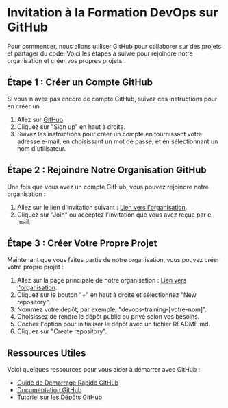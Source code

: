 # Invitation à la Formation DevOps sur GitHub

Pour commencer, nous allons utiliser GitHub pour collaborer sur des projets et partager du code. Voici les étapes à suivre pour rejoindre notre organisation et créer vos propres projets.

## Étape 1 : Créer un Compte GitHub

Si vous n'avez pas encore de compte GitHub, suivez ces instructions pour en créer un :

1. Allez sur [GitHub](https://github.com).
2. Cliquez sur "Sign up" en haut à droite.
3. Suivez les instructions pour créer un compte en fournissant votre adresse e-mail, en choisissant un mot de passe, et en sélectionnant un nom d'utilisateur.

## Étape 2 : Rejoindre Notre Organisation GitHub

Une fois que vous avez un compte GitHub, vous pouvez rejoindre notre organisation :

1. Allez sur le lien d'invitation suivant : [Lien vers l'organisation](https://github.com/azformation13).
2. Cliquez sur "Join" ou acceptez l'invitation que vous avez reçue par e-mail.

## Étape 3 : Créer Votre Propre Projet

Maintenant que vous faites partie de notre organisation, vous pouvez créer votre propre projet :

1. Allez sur la page principale de notre organisation : [Lien vers l'organisation](https://github.com/azformation13).
2. Cliquez sur le bouton "+" en haut à droite et sélectionnez "New repository".
3. Nommez votre dépôt, par exemple, "devops-training-[votre-nom]".
4. Choisissez de rendre le dépôt public ou privé selon vos besoins.
5. Cochez l'option pour initialiser le dépôt avec un fichier README.md.
6. Cliquez sur "Create repository".

## Ressources Utiles

Voici quelques ressources pour vous aider à démarrer avec GitHub :

- [Guide de Démarrage Rapide GitHub](https://guides.github.com/activities/hello-world/)
- [Documentation GitHub](https://docs.github.com/)
- [Tutoriel sur les Dépôts GitHub](https://docs.github.com/en/get-started/quickstart/create-a-repo)